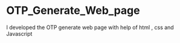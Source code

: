 # OTP_Generate_Web_page
I developed the OTP generate web page with help of html , css and Javascript

